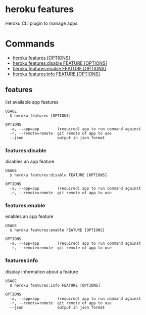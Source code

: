heroku features
===============

Heroku CLI plugin to manage apps.
# Commands

* [heroku features [OPTIONS]](#features)
* [heroku features:disable FEATURE [OPTIONS]](#featuresdisable)
* [heroku features:enable FEATURE [OPTIONS]](#featuresenable)
* [heroku features:info FEATURE [OPTIONS]](#featuresinfo)
## features

list available app features

```
USAGE
  $ heroku features [OPTIONS]

OPTIONS
  -a, --app=app        (required) app to run command against
  -r, --remote=remote  git remote of app to use
  --json               output in json format
```

### features:disable

disables an app feature

```
USAGE
  $ heroku features:disable FEATURE [OPTIONS]

OPTIONS
  -a, --app=app        (required) app to run command against
  -r, --remote=remote  git remote of app to use
```

### features:enable

enables an app feature

```
USAGE
  $ heroku features:enable FEATURE [OPTIONS]

OPTIONS
  -a, --app=app        (required) app to run command against
  -r, --remote=remote  git remote of app to use
```

### features:info

display information about a feature

```
USAGE
  $ heroku features:info FEATURE [OPTIONS]

OPTIONS
  -a, --app=app        (required) app to run command against
  -r, --remote=remote  git remote of app to use
  --json               output in json format
```
